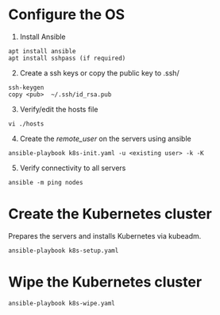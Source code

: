 # Configure the OS


1. Install Ansible 
~~~
apt install ansible
apt install sshpass (if required) 
~~~

2. Create a ssh keys or copy the public key to .ssh/
~~~
ssh-keygen 
copy <pub>  ~/.ssh/id_rsa.pub
~~~

3. Verify/edit the hosts file
~~~
vi ./hosts
~~~

4. Create the *remote_user* on the servers using ansible
~~~
ansible-playbook k8s-init.yaml -u <existing user> -k -K
~~~

5. Verify connectivity to all servers 
~~~
ansible -m ping nodes
~~~



# Create the Kubernetes cluster

Prepares the servers and installs Kubernetes via kubeadm.
~~~
ansible-playbook k8s-setup.yaml 
~~~




# Wipe the Kubernetes cluster
~~~
ansible-playbook k8s-wipe.yaml 
~~~
